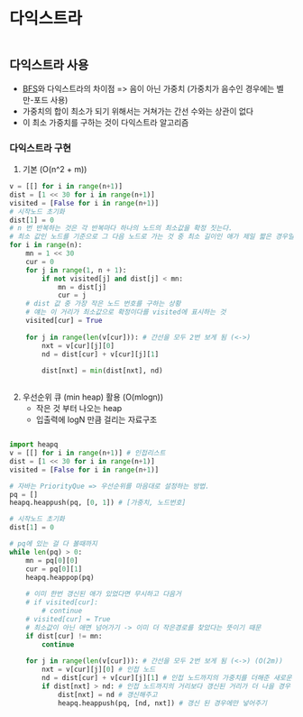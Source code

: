 # 다익스트라

```table-of-contents
```

##  다익스트라 사용
- [BFS](BFS.md)와 다익스트라의 차이점 => 음이 아닌 가중치 (가중치가 음수인 경우에는 벨만-포드 사용)
- 가중치의 합이 최소가 되기 위해서는 거쳐가는 간선 수와는 상관이 없다
- 이 최소 가중치를 구하는 것이 다익스트라 알고리즘

### 다익스트라 구현

1. 기본 (O(n^2 + m))
```python
v = [[] for i in range(n+1)]
dist = [1 << 30 for i in range(n+1)]
visited = [False for i in range(n+1)]
# 시작노드 초기화
dist[1] = 0
# n 번 반복하는 것은 각 반복마다 하나의 노드의 최소값을 확정 짓는다.
# 최소 값인 노드를 기준으로 그 다음 노드로 가는 것 중 최소 길이인 애가 제일 짧은 경우일 테니까
for i in range(n):
	mn = 1 << 30
	cur = 0
	for j in range(1, n + 1):
		if not visited[j] and dist[j] < mn:
			mn = dist[j]
			cur = j
	# dist 값 중 가장 작은 노드 번호를 구하는 상황 	
	# 얘는 이 거리가 최소값으로 확정이다를 visited에 표시하는 것
	visited[cur] = True
	
	for j in range(len(v[cur])): # 간선을 모두 2번 보게 됨 (<->)
		nxt = v[cur][j][0]
		nd = dist[cur] + v[cur][j][1]
		
		dist[nxt] = min(dist[nxt], nd)



```

2. 우선순위 큐 (min heap) 활용 (O(mlogn))
	- 작은 것 부터 나오는 heap
	- 입출력에 logN 만큼 걸리는 자료구조
```python

import heapq
v = [[] for i in range(n+1)] # 인접리스트
dist = [1 << 30 for i in range(n+1)]
visited = [False for i in range(n+1)]

# 자바는 PriorityQue => 우선순위를 마음대로 설정하는 방법.
pq = []
heapq.heappush(pq, [0, 1]) # [가중치, 노드번호]

# 시작노드 초기화
dist[1] = 0

# pq에 있는 걸 다 볼때까지
while len(pq) > 0:
	mn = pq[0][0] 
	cur = pq[0][1]
	heapq.heappop(pq)
	
	# 이미 한번 갱신된 애가 있었다면 무시하고 다음거
	# if visited[cur]:
		# continue
	# visited[cur] = True
	# 최소값이 아닌 애면 넘어가기 -> 이미 더 작은경로를 찾았다는 뜻이기 때문
	if dist[cur] != mn:
		continue
	
	for j in range(len(v[cur])): # 간선을 모두 2번 보게 됨 (<->) (O(2m))
		nxt = v[cur][j][0] # 인접 노드
		nd = dist[cur] + v[cur][j][1] # 인접 노드까지의 가중치를 더해준 새로운 거리
		if dist[nxt] > nd: # 인접 노드까지의 거리보다 갱신된 거리가 더 나을 경우
			dist[nxt] = nd # 갱신해주고
			heapq.heappush(pq, [nd, nxt]) # 갱신 된 경우에만 넣어주기



```